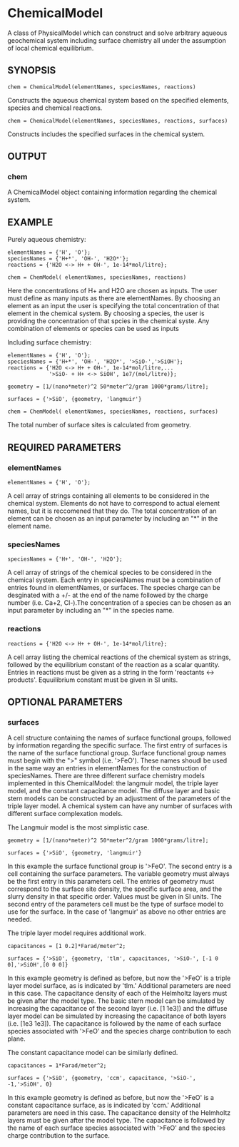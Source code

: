 # ChemicalModel

A class of PhysicalModel which can construct and solve
arbitrary aqueous geochemical system including surface chemistry
all under the assumption of local chemical equilibrium. 

## SYNOPSIS
~~~~
chem = ChemicalModel(elementNames, speciesNames, reactions)
~~~~

Constructs the aqueous chemical system based on the specified elements, species and chemical reactions. 

~~~~
chem = ChemicalModel(elementNames, speciesNames, reactions, surfaces)
~~~~

Constructs includes the specified surfaces in the chemical system.

## OUTPUT

### chem
A ChemicalModel object containing information regarding the chemical system.

## EXAMPLE 

Purely aqueous chemistry:
~~~~
elementNames = {'H', 'O'};
speciesNames = {'H+*', 'OH-', 'H2O*'};
reactions = {'H2O <-> H+ + OH-', 1e-14*mol/litre};

chem = ChemModel( elementNames, speciesNames, reactions)
~~~~
Here the concentrations of H+ and H2O are chosen as inputs. The user must
define as many inputs as there are elementNames. By choosing an element
as an input the user is specifying the total concentration of that element
in the chemical system. By choosing a species, the user is providing the
concentration of that spcies in the chemical syste. Any combination of
elements or species can be used as inputs


Including surface chemistry:
~~~~
elementNames = {'H', 'O'};
speciesNames = {'H+*', 'OH-', 'H2O*', '>SiO-','>SiOH'};
reactions = {'H2O <-> H+ + OH-', 1e-14*mol/litre,...
             '>SiO- + H+ <-> SiOH', 1e7/(mol/litre)};

geometry = [1/(nano*meter)^2 50*meter^2/gram 1000*grams/litre];

surfaces = {'>SiO', {geometry, 'langmuir'}

chem = ChemModel( elementNames, speciesNames, reactions, surfaces)
~~~~
The total number of surface sites is calculated from geometry.

## REQUIRED PARAMETERS

### elementNames  
~~~~
elementNames = {'H', 'O'};
~~~~
A cell array of strings containing all
elements to be considered in the chemical system. 
Elements do not have to correspond to actual element names,
but it is reccomened that they do. The total concentration of an element
can be chosen as an input parameter by including an "*" in the element name.

### speciesNames
~~~~
speciesNames = {'H+', 'OH-', 'H2O'};
~~~~
A cell array of strings of the chemical
species to be considered in the chemical system. Each 
entry in speciesNames must be a combination of
entries found in elementNames, or surfaces. The species
charge can be desginated with a +/- at the end of the
name followed by the charge number (i.e. Ca+2, Cl-).The concentration
of a species can be chosen as an input parameter by including an "*" 
in the species name.


### reactions

~~~~
reactions = {'H2O <-> H+ + OH-', 1e-14*mol/litre};
~~~~
A cell array listing the chemical
reactions of the chemical system as strings, followed
by the equilibrium constant of the reaction as a scalar
quantity. Entries in reactions must be given as a
string in the form 'reactants <-> products'. 
Equuilibrium constant must be given in SI units.

## OPTIONAL PARAMETERS

### surfaces            
A cell structure containing the names
of surface functional groups, followed by information
regarding the specific surface. The first entry of
surfaces is the name of the surface functional group.
Surface functional group names must begin with the ">"
symbol (i.e. '>FeO'). These names shoudl be used in the same
way an entries in elementNames for the construction of
speciesNames. There are three different surface
chemistry models implemented in this ChemicalModel: the
langmuir model, the triple layer model, and the
constant capacitance model. The diffuse layer and basic
stern models can be constructed by an adjustment of the
parameters of the triple layer model. A chemical system
can have any number of surfaces with different surface
complexation models.

The Langmuir model is the most simplistic case.

~~~~
geometry = [1/(nano*meter)^2 50*meter^2/gram 1000*grams/litre];

surfaces = {'>SiO', {geometry, 'langmuir'}
~~~~

In this example the surface functional group is
'>FeO'. The second entry is a cell containing the
surface parameters. The variable geometry must
always be the first entry in this parameters cell.
The entries of geometry must correspond to the
surface site density, the specific surface area, and
the slurry density in that specific order. Values
must be given in SI units. The second entry of the
parameters cell must be the type of surface model to
use for the surface. In the case of 'langmuir' as above
no other entries are needed. 

The triple layer model requires additional work.

~~~~
capacitances = [1 0.2]*Farad/meter^2;

surfaces = {'>SiO', {geometry, 'tlm', capacitances, '>SiO-', [-1 0 0],'>SiOH',[0 0 0]}
~~~~

In this example geometry is defined as before, but now
the '>FeO' is a triple layer model surface, as is
indicated by 'tlm.' Additional parameters are need in
this case. The capacitance density of each of the
Helmholtz layers must be given after the model type.
The basic stern model can be simulated by increasing
the capacitance of the second layer (i.e. [1 1e3]) and
the diffuse layer model can be simulated by increasing
the capacitance of both layers (i.e. [1e3 1e3]). The
capacitance is followed by the name of each surface
species associated with '>FeO' and the species charge
contribution to each plane. 

The constant capacitance model can be similarly
defined.

~~~~
capacitances = 1*Farad/meter^2;

surfaces = {'>SiO', {geometry, 'ccm', capacitance, '>SiO-', -1,'>SiOH', 0}
~~~~

In this example geometry is defined as before, but now
the '>FeO' is a constant capacitance surface, as is
indicated by 'ccm.' Additional parameters are need in
this case. The capacitance density of the
Helmholtz layers must be given after the model type.
The capacitance is followed by the name of each surface
species associated with '>FeO' and the species charge
contribution to the surface.       